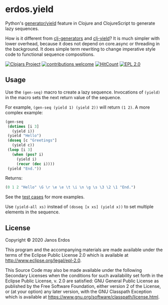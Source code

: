 # erdos.yield

Python's [generator/yield](https://wiki.python.org/moin/Generators) feature in Clojure and ClojureScript to generate lazy sequences.

How is it different from [clj-generators](https://github.com/aengelberg/clj-generators) and [clj-yield](https://github.com/jpalmucci/clj-yield)? It is much simpler with lower overhead, because it does not depend on core.async or threading in the background. It does simple term rewriting to change imperative style code to functional sequence compositions.

[![Clojars Project](https://img.shields.io/clojars/v/io.github.erdos/erdos.yield.svg)](https://clojars.org/io.github.erdos/erdos.yield)
[![contributions welcome](https://img.shields.io/badge/contributions-welcome-brightgreen.svg?style=flat)](https://github.com/erdos/erdos.yield/issues)
[![HitCount](http://hits.dwyl.io/erdos/erdos.yield.svg)](http://hits.dwyl.io/erdos/erdos.yield)
[![EPL 2.0](https://img.shields.io/badge/License-EPL%202.0-red.svg)](https://www.eclipse.org/legal/epl-2.0/)


## Usage

Use the `(gen-seq)` macro to create a lazy sequence. Invocations of `(yield)` in the macro sets the next return value of the sequence.

For example, `(gen-seq (yield 1) (yield 2))` will return `(1 2)`. A more complex example:

```Clojure
(gen-seq
 (dotimes [i 3]
   (yield i))
 (yield "Hello")
 (doseq [c "Greetings"]
   (yield c))
 (loop [i 3]
   (when (pos? i)
     (yield i)
     (recur (dec i))))
 (yield "End."))
```

Returns:

```Clojure
(0 1 2 "Hello" \G \r \e \e \t \i \n \g \s \3 \2 \1 "End.")
```

See the [test cases](https://github.com/erdos/erdos.yield/blob/master/test/erdos/yield_test.clj) for more examples.

Use `(yield-all xs)` instead of `(doseq [x xs] (yield x))` to set multiple elements in the sequence.


## License

Copyright © 2020 Janos Erdos

This program and the accompanying materials are made available under the
terms of the Eclipse Public License 2.0 which is available at
http://www.eclipse.org/legal/epl-2.0.

This Source Code may also be made available under the following Secondary
Licenses when the conditions for such availability set forth in the Eclipse
Public License, v. 2.0 are satisfied: GNU General Public License as published by
the Free Software Foundation, either version 2 of the License, or (at your
option) any later version, with the GNU Classpath Exception which is available
at https://www.gnu.org/software/classpath/license.html.
